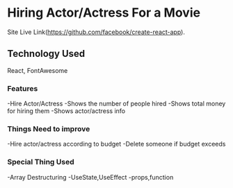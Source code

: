 # Hiring Actor/Actress For a Movie

Site Live Link(https://github.com/facebook/create-react-app).

## Technology Used

React, FontAwesome

### Features

-Hire Actor/Actress
-Shows the number of people hired
-Shows total money for hiring them
-Shows actor/actress info

### Things Need to improve

-Hire actor/actress according to budget
-Delete someone if budget exceeds

### Special Thing Used

-Array Destructuring
-UseState,UseEffect
-props,function
